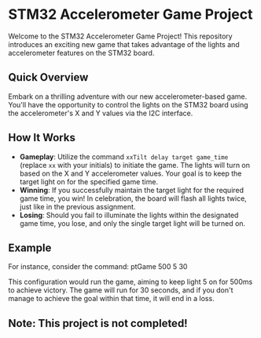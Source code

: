 # STM32 Accelerometer Game Project

Welcome to the STM32 Accelerometer Game Project! This repository introduces an exciting new game that takes advantage of the lights and accelerometer features on the STM32 board.

## Quick Overview

Embark on a thrilling adventure with our new accelerometer-based game. You'll have the opportunity to control the lights on the STM32 board using the accelerometer's X and Y values via the I2C interface.

## How It Works

- **Gameplay**: Utilize the command `xxTilt delay target game_time` (replace `xx` with your initials) to initiate the game. The lights will turn on based on the X and Y accelerometer values. Your goal is to keep the target light on for the specified game time.
- **Winning**: If you successfully maintain the target light for the required game time, you win! In celebration, the board will flash all lights twice, just like in the previous assignment.
- **Losing**: Should you fail to illuminate the lights within the designated game time, you lose, and only the single target light will be turned on.

## Example

For instance, consider the command: ptGame 500 5 30

This configuration would run the game, aiming to keep light 5 on for 500ms to achieve victory. The game will run for 30 seconds, and if you don't manage to achieve the goal within that time, it will end in a loss.

## Note: This project is not completed!



